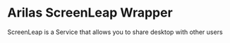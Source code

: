 Arilas ScreenLeap Wrapper
=====

ScreenLeap is a Service that allows you to share desktop with other users